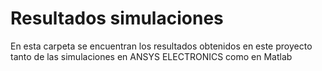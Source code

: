 # Resultados simulaciones 
En esta carpeta se encuentran los resultados obtenidos en este proyecto tanto de las simulaciones en ANSYS ELECTRONICS como en Matlab
